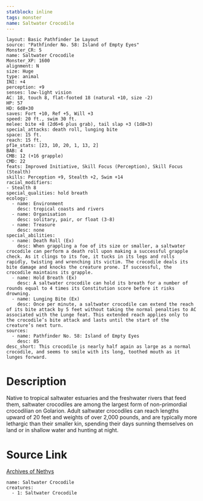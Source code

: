 ```yaml
---
statblock: inline
tags: monster
name: Saltwater Crocodile
---
```

```statblock
layout: Basic Pathfinder 1e Layout
source: "Pathfinder No. 58: Island of Empty Eyes"
Monster_CR: 5
name: Saltwater Crocodile
Monster_XP: 1600
alignment: N
size: Huge
type: animal
INI: +4
perception: +9
senses: low-light vision
AC: 18, touch 8, flat-footed 18 (natural +10, size -2)
HP: 57
HD: 6d8+30
saves: Fort +10, Ref +5, Will +3
speed: 20 ft., swim 30 ft.
melee: bite +8 (2d6+6 plus grab), tail slap +3 (1d8+3)
special_attacks: death roll, lunging bite
space: 15 ft.
reach: 15 ft.
pf1e_stats: [23, 10, 20, 1, 13, 2]
BAB: 4
CMB: 12 (+16 grapple)
CMD: 22
feats: Improved Initiative, Skill Focus (Perception), Skill Focus (Stealth)
skills: Perception +9, Stealth +2, Swim +14
racial_modifiers:
- Stealth 8
special_qualities: hold breath
ecology:
  - name: Environment
    desc: tropical coasts and rivers
  - name: Organisation
    desc: solitary, pair, or float (3-8)
  - name: Treasure
    desc: none
special_abilities:
  - name: Death Roll (Ex)
    desc: When grappling a foe of its size or smaller, a saltwater crocodile can perform a death roll upon making a successful grapple check. As it clings to its foe, it tucks in its legs and rolls rapidly, twisting and wrenching its victim. The crocodile deals its bite damage and knocks the creature prone. If successful, the crocodile maintains its grapple.
  - name: Hold Breath (Ex)
    desc: A saltwater crocodile can hold its breath for a number of rounds equal to 4 times its Constitution score before it risks drowning.
  - name: Lunging Bite (Ex)
    desc: Once per minute, a saltwater crocodile can extend the reach of its bite attack by 5 feet without taking the normal penalties to AC associated with the Lunge feat. This extended reach applies only to the crocodile’s bite attack and lasts until the start of the creature’s next turn.
sources:
  - name: Pathfinder No. 58: Island of Empty Eyes
    desc: 85
desc_short: This crocodile is nearly half again as large as a normal crocodile, and seems to smile with its long, toothed mouth as it lunges forward.
```
# Description
Native to tropical saltwater estuaries and the freshwater rivers that feed them, saltwater crocodiles are among the largest form of non-primordial crocodilian on Golarion. Adult saltwater crocodiles can reach lengths upward of 20 feet and weights of over 2,000 pounds, and are typically more lethargic than their smaller kin, spending their days sunning themselves on land or in shallow water and hunting at night.
# Source Link
[Archives of Nethys](https://aonprd.com/MonsterDisplay.aspx?ItemName=Saltwater%20Crocodile)
```encounter-table
name: Saltwater Crocodile
creatures:
  - 1: Saltwater Crocodile
```
